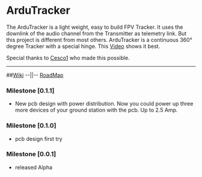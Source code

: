 # ArduTracker

The ArduTracker is a light weight, easy to build FPV Tracker. It uses the downlink of the audio channel from the Transmitter as telemetry link. But this project is different from most others. ArduTracker is a continuous 360° degree Tracker with a special hinge. This [Video](https://vimeo.com/3991479) shows it best.

Special thanks to [Cesco1](https://github.com/Cesco1) who made this possible. 
***

##[Wiki](https://github.com/QuadMax/ArduTracker/wiki) --||-- [RoadMap](https://github.com/QuadMax/ArduTracker/wiki/RoadMap)


### Milestone [0.1.1]
* New pcb design with power distribution. 
  Now you could power up three more devices of your ground station with the pcb. Up to 2.5 Amp.


### Milestone [0.1.0]
* pcb design first try

### Milestone [0.0.1]
* released Alpha
